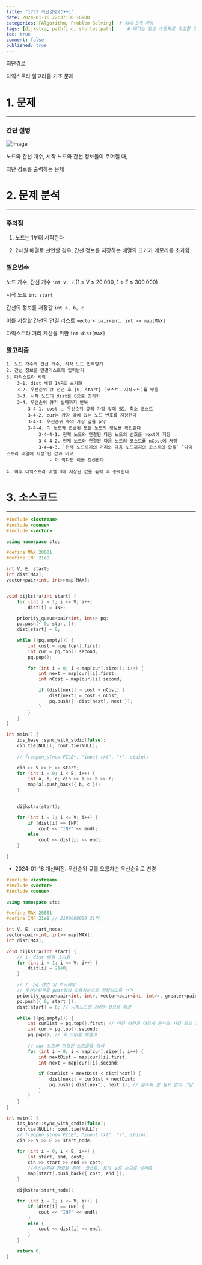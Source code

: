 ```yaml
---
title: "1753 최단경로(C++)"
date: 2024-01-16 22:37:00 +0900
categories: [Algorithm, Problem Solving]  # 최대 2개 가능
tags: [dijkstra, pathfind, shortestpath]     # 태그는 항상 소문자로 작성할 것
toc: true
comment: false
published: true
---
```


[최단경로](https://www.acmicpc.net/problem/1753)

다익스트라 알고리즘 기초 문제



# 1. 문제
---
### 간단 설명

![image](https://github.com/jinhg0214/jinhg0214.github.io/assets/70011316/73a52e98-4154-4816-bebb-94b12b36af4c)

노드와 간선 개수, 시작 노드와 간선 정보들이 주어질 때,

최단 경로를 출력하는 문제

# 2. 문제 분석
---
### 주의점
1. 노드는 1부터 시작한다

2. 2차원 배열로 선언할 경우, 간선 정보를 저장하는 배열의 크기가 메모리를 초과함

### 필요변수
노드 개수, 간선 개수 `int V, E` (1 ≤ V ≤ 20,000, 1 ≤ E ≤ 300,000)

시작 노드 `int start`

간선의 정보를 저장할 `int a, b, c` 

이를 저장할 간선의 연결 리스트 `vector< pair<int, int >> map[MAX]`

다익스트라 거리 계산을 위한 `int dist[MAX]`


### 알고리즘
```
1. 노드 개수와 간선 개수, 시작 노드 입력받기
2. 간선 정보를 연결리스트에 입력받기
3. 다익스트라 시작
    3-1. dist 배열 INF로 초기화
    3-2. 우선순위 큐 선언 후 {0, start} (코스트, 시작노드)를 넣음
    3-3. 시작 노드의 dist를 0으로 초기화
    3-4. 우선순위 큐가 빌때까지 반복
        3-4-1. cost 는 우선순위 큐의 가장 앞에 있는 최소 코스트
        3-4-2. cur는 가장 앞에 있는 노드 번호를 저장한다
        3-4-3. 우선순위 큐의 가장 앞을 pop 
        3-4-4. 이 노드와 연결된 모든 노드의 정보를 확인한다
            3-4-4-1. 현재 노드와 연결된 다음 노드의 번호를 next에 저장
            3-4-4-2. 현재 노드와 연결된 다음 노드의 코스트를 nCost에 저장
            3-4-4-3. `현재 노드까지의 거리와 다음 노드까지의 코스트의 합을` `다익스트라 배열에 저장`된 값과 비교
                - 더 작다면 이를 갱신한다

4. 이후 다익스트라 배열 d에 저장된 값을 출력 후 종료한다
```


# 3. 소스코드
---

```cpp
#include <iostream>
#include <queue>
#include <vector>

using namespace std;

#define MAX 20001
#define INF 21e8

int V, E, start;
int dist[MAX]; 
vector<pair<int, int>>map[MAX];


void dijkstra(int start) {
	for (int i = 1; i <= V; i++)
		dist[i] = INF;

	priority_queue<pair<int, int>> pq;
	pq.push({ 0, start });
	dist[start] = 0;

	while (!pq.empty()) {
		int cost = -pq.top().first;
		int cur = pq.top().second;
		pq.pop();

		for (int i = 0; i < map[cur].size(); i++) {
			int next = map[cur][i].first;
			int nCost = map[cur][i].second;

			if (dist[next] > cost + nCost) {
				dist[next] = cost + nCost;
				pq.push({ -dist[next], next });
			}
		}
	}
}

int main() {
	ios_base::sync_with_stdio(false);
	cin.tie(NULL); cout.tie(NULL);
	
	// freopen_s(new FILE*, "input.txt", "r", stdin);

	cin >> V >> E >> start;
	for (int i = 0; i < E; i++) {
		int a, b, c; cin >> a >> b >> c;
		map[a].push_back({ b, c });
	}

	
	dijkstra(start);

	for (int i = 1; i <= V; i++) {
		if (dist[i] == INF)
			cout << "INF" << endl;
		else
			cout << dist[i] << endl;
	}

}
```

- 2024-01-18 개선버전. 우선순위 큐를 오름차순 우선순위로 변경

```cpp
#include <iostream>
#include <vector>
#include <queue>

using namespace std;

#define MAX 20001
#define INF 21e8 // 2100000000 21억

int V, E, start_node;
vector<pair<int, int>> map[MAX];
int dist[MAX];

void dijkstra(int start) {
	// 1. dist 배열 초기화
	for (int i = 1; i <= V; i++) {
		dist[i] = 21e8;
	}

	// 2. pq 선언 및 초기세팅
	// 우선순위큐를 pair형의 오름차순으로 정렬하도록 선언
	priority_queue<pair<int, int>, vector<pair<int, int>>, greater<pair<int, int>>> pq;
	pq.push({ 0, start }); 
	dist[start] = 0; // 시작노드의 거리는 0으로 저장

	while (!pq.empty()) {
		int curDist = pq.top().first; // 이전 버전과 다르게 음수화 시킬 필요 없음
		int cur = pq.top().second;
		pq.pop(); // 꼭 pop을 해줄것
		
		// cur 노드와 연결된 노드들을 검색
		for (int i = 0; i < map[cur].size(); i++) {
			int nextDist = map[cur][i].first; 
			int next = map[cur][i].second;

			if (curDist + nextDist < dist[next]) {
				dist[next] = curDist + nextDist;
				pq.push({ dist[next], next }); // 음수화 할 필요 없이 그냥 저장
			}
		}
	}
}

int main() {
	ios_base::sync_with_stdio(false);
	cin.tie(NULL); cout.tie(NULL);
	// freopen_s(new FILE*, "input.txt", "r", stdin);
	cin >> V >> E >> start_node;

	for (int i = 0; i < E; i++) {
		int start, end, cost;
		cin >> start >> end >> cost;
		//우선순위큐 정렬을 위해  코스트, 도착 노드 순으로 넣어줌
		map[start].push_back({ cost, end }); 
	}

	dijkstra(start_node);

	for (int i = 1; i <= V; i++) {
		if (dist[i] == INF) {
			cout << "INF" << endl;
		}
		else {
			cout << dist[i] << endl;
		}
	}

	return 0;
}
```